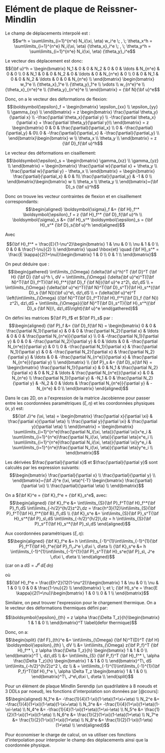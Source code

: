# Elément de plaque de Reissner-Mindlin

Le champ de déplacements interpolé est :
$$w^h = \sum\limits_{i=1}^{n^e} N_i(\xi, \eta) w_i^e \; , \; \theta_x^h = \sum\limits_{i=1}^{n^e} N_i(\xi, \eta) {\theta_x}_i^e \; , \; \theta_y^h = \sum\limits_{i=1}^{n^e} N_i(\xi, \eta) {\theta_y}_i^e$$

Le vecteur des déplacement est donc: $${\bf u}^h = \begin{bmatrix}
        N_1 & 0 & 0 & N_2 & 0 & 0 & \ldots & N_{n^e} & 0 & 0 \\
        0 & N_1 & 0 & 0 & N_2 & 0 & \ldots & 0 & N_{n^e} & 0 \\
        0 & 0 & N_1 & 0 & 0 & N_2 & \ldots & 0 & 0 & N_{n^e} \\
    \end{bmatrix} \begin{bmatrix}
        w_1^e \\ {\theta_x}_1^e \\ {\theta_y}_1^e \\ \vdots \\ w_{n^e}^e \\ {\theta_x}_{n^e}^e \\ {\theta_y}_{n^e}^e \\
    \end{bmatrix} = {\bf N}{\bf u}^e$$

Donc, on a le vecteur des déformations de flexion:
$$\boldsymbol{\epsilon}_f = \begin{bmatrix}
        \epsilon_{xx} \\
        \epsilon_{yy} \\
        \gamma_{xy} \\
    \end{bmatrix} = z \begin{bmatrix}
        \frac{\partial \theta_y}{\partial x} \\
        -\frac{\partial \theta_x}{\partial y} \\
        -\frac{\partial \theta_x}{\partial x} + \frac{\partial \theta_y}{\partial y}\\
    \end{bmatrix} = z \begin{bmatrix}
        0 & 0 & \frac{\partial}{\partial_x} \\
        0 & -\frac{\partial}{\partial_y} & 0\\
        0 & -\frac{\partial}{\partial_x} & -\frac{\partial}{\partial_y} \\
    \end{bmatrix}\begin{bmatrix}
        w \\ \theta_x \\ \theta_y \\
    \end{bmatrix} = z {\bf D}_f{\bf u}^h$$

Le vecteur des déformations en cisaillement:
$$\boldsymbol{\epsilon}_s = \begin{bmatrix}
        \gamma_{xz} \\
        \gamma_{yz} \\
    \end{bmatrix} = \begin{bmatrix}
        \frac{\partial w}{\partial x} + \theta_y \\
        \frac{\partial w}{\partial y} - \theta_x \\
    \end{bmatrix} = \begin{bmatrix}
        \frac{\partial}{\partial_x} & 0 & 1\\
        \frac{\partial}{\partial_y} & -1 & 0 \\
    \end{bmatrix}\begin{bmatrix}
         w \\ \theta_x \\ \theta_y \\
    \end{bmatrix}={\bf D}_s {\bf u}^h$$

Donc on trouve les vecteur contraintes de flexion et en cisaillement
correspondants: $$\begin{aligned}
    \boldsymbol{\sigma}_f &= {\bf H}_f^* \boldsymbol{\epsilon}_f = z {\bf H}_f^* {\bf D}_f{\bf u}^h \\
    \boldsymbol{\sigma}_s &= {\bf H}_s^* \boldsymbol{\epsilon}_s = {\bf H}_s^* {\bf D}_s{\bf u}^h
\end{aligned}$$

Avec

$${\bf H}_f^* = \frac{E}{1-\nu^2}\begin{bmatrix}
        1 & \nu & 0 \\
        \nu & 1 & 0 \\
        0 & 0 & \frac{1-\nu}{2} \\
    \end{bmatrix} \quad \hbox{et} \quad {\bf H}_s^* = \frac{E \kappa}{2(1+\nu)}\begin{bmatrix}
        1 & 0 \\
        0 & 1 \\
    \end{bmatrix}$$

On peut déduire que : $$\begin{gathered}
    \int\limits_{\Omega} (\delta{\bf u}^h)^T {\bf D}^T {\bf H} {\bf D} {\bf u}^h \, dV =  \int\limits_{\Omega} (\delta{\bf u}^e)^T({\bf N}^T{\bf D}_f^T){\bf H}_f^*({\bf D}_f {\bf N}){\bf u}^e z^2\, dz\,dS \\
    + \int\limits_{\Omega} (\delta{\bf u}^e)^T({\bf N}^T{\bf D}_s^T){\bf H}_s^*({\bf D}_s {\bf N}){\bf u}^e\, dz\,dS \\
    =  (\delta{\bf u}^e)^T \left(\int\limits_{\Omega} ({\bf N}^T{\bf D}_f^T){\bf H}_f^*({\bf D}_f {\bf N}) z^2\, dz\,dS + \int\limits_{\Omega}({\bf N}^T{\bf D}_s^T){\bf H}_s^*({\bf D}_s {\bf N})\, dz\,dS\right){\bf u}^e
\end{gathered}$$

On défini les matrices ${\bf P}_f$ et ${\bf P}_s$ par :
$$\begin{aligned}
    {\bf P}_f &= {\bf D}_f{\bf N} = \begin{bmatrix}
        0 & 0 & \frac{\partial N_1}{\partial x} & 0 & 0 & \frac{\partial N_2}{\partial x} & \ldots & 0 & 0 & \frac{\partial N_{n^e}}{\partial x} \\
        0 & -\frac{\partial N_1}{\partial y} & 0 & 0 & -\frac{\partial N_2}{\partial y} & 0 & \ldots & 0 & -\frac{\partial N_{n^e}}{\partial y} & 0 \\
        0 & -\frac{\partial N_1}{\partial x} & \frac{\partial N_1}{\partial y} & 0 & -\frac{\partial N_2}{\partial x} & \frac{\partial N_2}{\partial y} & \ldots & 0 & -\frac{\partial N_{n^e}}{\partial x} & \frac{\partial N_{n^e}}{\partial y} \\
    \end{bmatrix} \\
    {\bf P}_s &= {\bf D}_s{\bf N} = \begin{bmatrix}
        \frac{\partial N_1}{\partial x} & 0 & N_1 & \frac{\partial N_2}{\partial x} & 0 & N_2 & \ldots & \frac{\partial N_{n^e}}{\partial x} & 0 & N_{n^e} \\
        \frac{\partial N_1}{\partial y} & -N_1 & 0 & \frac{\partial N_2}{\partial y} & -N_2 & 0 & \ldots & \frac{\partial N_{n^e}}{\partial y} & -N_{n^e} & 0 \\
    \end{bmatrix}
\end{aligned}$$

Dans le cas 2D, on a l'expression de la matrice Jacobienne pour passer
entre les coordonnées paramétriques $(\xi, \eta)$ et les coordonnées
physiques $(x,y)$ est: $${\bf J}^e (\xi, \eta) = \begin{bmatrix}
        \frac{\partial x}{\partial \xi} & \frac{\partial x}{\partial \eta} \\
        \frac{\partial y}{\partial \xi} & \frac{\partial y}{\partial \eta} \\
    \end{bmatrix} = \begin{bmatrix}
        \sum\limits_{i=1}^{n^e}\frac{\partial N_i(\xi, \eta)}{\partial \xi}x^e_i & \sum\limits_{i=1}^{n^e}\frac{\partial N_i(\xi, \eta)}{\partial \eta}x^e_i \\
        \sum\limits_{i=1}^{n^e}\frac{\partial N_i(\xi, \eta)}{\partial \xi}y^e_i & \sum\limits_{i=1}^{n^e}\frac{\partial N_i(\xi, \eta)}{\partial \eta}y^e_i \\
    \end{bmatrix}$$

Les dérivées $\frac{\partial}{\partial x}$ et
$\frac{\partial}{\partial y}$ sont calculés par les expression suivants:
$$\begin{bmatrix}
        \frac{\partial}{\partial x} \\
        \frac{\partial}{\partial y} \\
    \end{bmatrix}={\bf J}^e (\xi, \eta)^{-T} \begin{bmatrix}
        \frac{\partial}{\partial \xi} \\
        \frac{\partial}{\partial \eta} \\
    \end{bmatrix}$$

On a ${\bf K}^e = {\bf K}_f^e + {\bf K}_s^e$, avec: $$\begin{aligned}
    {\bf K}_f^e &= \int\limits_{S}{\bf P}_f^T{\bf H}_f^*{\bf P}_f\,dS \int\limits_{-h/2}^{h/2}z^2\,dz =  \frac{h^3}{12}\int\limits_{S}{\bf P}_f^T{\bf H}_f^*{\bf B}_f\,dS \\
    {\bf K}_s^e &= \int\limits_{S}{\bf P}_s^T{\bf H}_s^*{\bf P}_s\,dS \int\limits_{-h/2}^{h/2}\,dz = h \int\limits_{S}{\bf P}_s^T{\bf H}_s^*{\bf P}_s\,dS
\end{aligned}$$

Aux coordonnées paramétriques $(\xi, \eta)$: $$\begin{aligned}
    {\bf K}_f^e &= h \int\limits_{-1}^{1}\int\limits_{-1}^{1}{\bf P}_f^T{\bf H}_f^e{\bf P}_f\,J^e \,d\xi \, d\eta \\
    {\bf K}_s^e &= h \int\limits_{-1}^{1}\int\limits_{-1}^{1}{\bf P}_s^T{\bf H}_s^e{\bf P}_s\, J^e \,d\xi \, d\eta \\
\end{aligned}$$ (car on a $dS = J^e\,d\xi\,d\eta$)

où $${\bf H}_f^e = \frac{Eh^2}{12(1-\nu^2)}\begin{bmatrix}
        1 & \nu & 0 \\
        \nu & 1 & 0 \\
        0 & 0 & \frac{1-\nu}{2} \\
    \end{bmatrix} \; et \; {\bf H}_s^e = \frac{E \kappa}{2(1+\nu)}\begin{bmatrix}
        1 & 0 \\
        0 & 1 \\
    \end{bmatrix}$$

Similaire, on peut trouver l'expression pour le chargement thermique. On
a le vecteur des déformations thermiques défini par:

$$\boldsymbol{\epsilon}_{th} = z \alpha \frac{\Delta T_z}{h}\begin{bmatrix}
        1 & 1 & 0 \\
    \end{bmatrix}^T
    \label{defor thermique}$$

Donc, on a: $$\begin{split}
        {\bf F}_{th}^e &=  \int\limits_{\Omega} {\bf N}^T{D}^T {\bf H} \boldsymbol{\epsilon}_{th} \, dV \\
    &= \int\limits_{\Omega} z{\bf P_f}^T {\bf H}_f^* \, z \alpha \frac{\Delta T_z}{h} \begin{bmatrix}
        1 & 1 & 0 \\
    \end{bmatrix}^T \, dz\,dS \\
    &= \int\limits_{S} {\bf P_f}^T {\bf H}_f^* \, \alpha \frac{\Delta T_z}{h} \begin{bmatrix}
        1 & 1 & 0 \\
    \end{bmatrix}^T\, dS \int\limits_{-h/2}^{h/2}z^2 \, dz \\
    & = \int\limits_{-1}^{1}\int\limits_{-1}^{1}{\bf P_f}^T{\bf H}_f^e \,  \alpha \Delta T_z \begin{bmatrix}
        1 & 1 & 0 \\
    \end{bmatrix}^T\, J^e\,d\xi \, d\eta \\
    \end{split}$$

Pour un élément de plaque Mindlin Serendip (un quadrilatère à 8 noeuds
et 3 DDLs par noeud), les fonctions d'interpolation son données par
[@cours]: $$\begin{aligned}
    N_1^e &= -\frac{1}{4}(1-\xi)(1-\eta)(1+\xi+\eta) \\
    N_2^e &= -\frac{1}{4}(1+\xi)(1-\eta)(1-\xi+\eta) \\
    N_3^e &= -\frac{1}{4}(1+\xi)(1+\eta)(1-\xi-\eta) \\
    N_4^e &= -\frac{1}{4}(1-\xi)(1+\eta)(1+\xi-\eta) \\
    N_5^e &= \frac{1}{2}(1-\xi)(1+\xi)(1-\eta) \\
    N_6^e &= \frac{1}{2}(1+\xi)(1-\eta)(1+\eta) \\
    N_7^e &= \frac{1}{2}(1-\xi)(1+\xi)(1+\eta) \\
    N_8^e &= \frac{1}{2}(1-\xi)(1-\eta)(1+\eta) \\
\end{aligned}$$

Pour économiser le charge de calcul, on va utiliser ces fonctions
d'interpolation pour interpoler le champ des déplacements ainsi que la
coordonnée physique.
